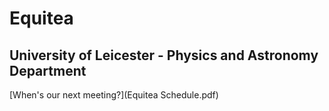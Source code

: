 # Equitea
## University of Leicester - Physics and Astronomy Department

[When's our next meeting?](Equitea Schedule.pdf)
